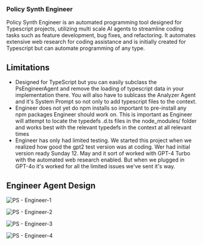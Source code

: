 ### Policy Synth Engineer
Policy Synth Engineer is an automated programming tool designed for Typescript projects, utilizing multi scale AI agents to streamline coding tasks such as feature development, bug fixes, and refactoring. It automates extensive web research for coding assistance and is initially created for Typescript but can automate programming of any type.

## Limitations
* Designed for TypeScript but you can easily subclass the PsEngineerAgent and remove the loading of typescript data in your implementation there. You will also have to sublcass the Analyzer Agent and it's System Prompt so not only to add typescript files to the context.
* Engineer does not yet do npm installs so important to pre-install any npm packages Engineer should work on. This is important as Engineer will attempt to locate the typedefs .d.ts files in the node_modules/ folder and works best with the relevant typedefs in the context at all relevant times
* Engineer has only had limited testing. We started this project when we realized how good the gpt2 test version was at coding. Wer had initial version ready Sunday 12. May and it sort of worked with GPT-4 Turbo with the automated web research enabled. But when we plugged in GPT-4o it's worked for all the limited issues we've sent it's way.

## Engineer Agent Design

![PS - Engineer-1](https://github.com/CitizensFoundation/policy-synth/assets/43699/29f01ea9-6809-4f8f-be94-f7e0a9cf0425)

![PS - Engineer-2](https://github.com/CitizensFoundation/policy-synth/assets/43699/79257d07-f800-4419-8d32-cbc994307b4e)

![PS - Engineer-3](https://github.com/CitizensFoundation/policy-synth/assets/43699/80612116-401f-49ae-bda1-1ea5ffccd3bc)

![PS - Engineer-4](https://github.com/CitizensFoundation/policy-synth/assets/43699/1c8a421a-3ef7-4b11-ae68-e19ffff9c05b)

